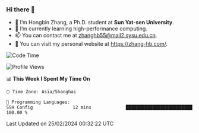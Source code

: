 ### Hi there 👋

- 🔭 I’m Hongbin Zhang, a Ph.D. student at **Sun Yat-sen University**.
- 🌱 I’m currently learning high-performance computing.
- 📫 You can contact me at zhanghb55@mail2.sysu.edu.cn.
- 👀 You can visit my personal website at https://zhang-hb.com/.

<!--START_SECTION:waka-->
![Code Time](http://img.shields.io/badge/Code%20Time-304%20hrs%203%20mins-blue)

![Profile Views](http://img.shields.io/badge/Profile%20Views-0-blue)

📊 **This Week I Spent My Time On** 

```text
🕑︎ Time Zone: Asia/Shanghai

💬 Programming Languages: 
SSH Config               12 mins             █████████████████████████   100.00 % 
```


 Last Updated on 25/02/2024 00:32:22 UTC
<!--END_SECTION:waka-->
